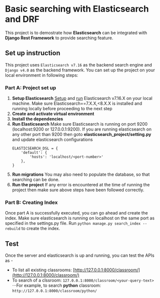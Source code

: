 # Basic searching with Elasticsearch and DRF
This project is to demostrate how **Elasticsearch** can be integrated with **Django Rest Framework** to provide searching feature.

## Set up instruction
This project uses `Elasticsearch v7.16` as the backend search engine and `Django v4.0` as the backend framework. You can set up the project on your local environment in following steps:
### Part A: Project set up
1. **Setup Elasticsearch**
[Setup](https://www.elastic.co/downloads/past-releases/elasticsearch-7-16-2) and [run](https://www.elastic.co/guide/en/elasticsearch/reference/current/zip-windows.html#windows-running) Elasticsearch v7.16.X on your local machine. Make sure Elasticsearch==7.X.X,<8.X.X is installed and running locally before proceeding to the next step
2. **Create and activate virtual environment**
3. **Install the dependencies**
4. **Run Elasticsearch**
Make sure Elasticsearch is running on port 9200 (localhost:9200 or 127.0.0.1:9200). If you are running elasticsearch on any other port than 9200 then goto **elasticsearch_project/setting.py** and update elasticsearch configurations
    ```
    ELASTICSEARCH_DSL = {
        'default': {
            'hosts': 'localhost/<port-number>'
        },
    }
    ```
5. **Run migrations** 
You may also need to populate the database, so that searching can be done.
6. **Run the project**
If any error is encountered at the time of running the project then make sure above steps have been followed correctly.

### Part B: Creating Index
Once part A is successfully executed, you can go ahead and create the index. Make sure elasticsearch is running on localhost on the same port as specified in the settings.py file. Run `python manage.py search_index --rebuild`  to create the index.

## Test
Once the server and elasticsearch is up and running, you can test the APIs as -
* To list all existing classrooms: [http://127.0.0.1:8000/classroom/](http://127.0.0.1:8000/classroom/)
* To search of a clssroom: `127.0.0.1:8000/classroom/<your-query-text>`
⋅⋅⋅For example, to search **python** classroom: `http://127.0.0.1:8000/classroom/python/`